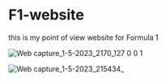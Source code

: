 # F1-website
this is my point of view website for Formula 1

![Web capture_1-5-2023_2170_127 0 0 1](https://user-images.githubusercontent.com/37932353/235519925-6003906d-7982-428b-95ee-bd15aece307e.jpeg)



![Web capture_1-5-2023_215434_](https://user-images.githubusercontent.com/37932353/235520062-76a16c9e-5adf-46a5-a6fa-4907b23ecead.jpeg)
